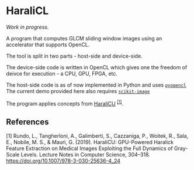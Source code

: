 # HaraliCL
*Work in progress.*

A program that computes GLCM sliding window images using an accelerator that supports OpenCL. 

The tool is split in two parts - host-side and device-side.

The device-side code is written in OpenCL which gives one the freedom of deivce for execution - a CPU, GPU, FPGA, etc.

The host-side code is as of now implemented in Python and uses [`pyopencl`](https://github.com/inducer/pyopencl)
The current demo provided here also requires [`scikit-image`](https://github.com/scikit-image/scikit-image)

The program applies concepts from [HaraliCU](https://github.com/andrea-tango/HaraliCU) <sup><a href="#1">[1]</a></sup>.

## References
<span id="1">[1]</span> Rundo, L., Tangherloni, A., Galimberti, S., Cazzaniga, P., Woitek, R., Sala, E., Nobile, M. S., & Mauri, G. (2019). HaraliCU: GPU-Powered Haralick Feature Extraction on Medical Images Exploiting the Full Dynamics of Gray-Scale Levels. Lecture Notes in Computer Science, 304–318. https://doi.org/10.1007/978-3-030-25636-4_24
